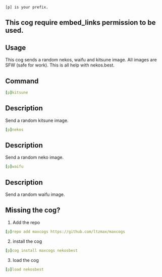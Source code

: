 ``
[p] is your prefix.
``
## This cog require embed_links permission to be used.

## Usage
This cog sends a random nekos, waifu and kitsune image. All images are SFW (safe for work). This is all help with nekos.best.

## Command
```yaml
[p]kitsune
```
## Description
Send a random kitsune image.
```yaml
[p]nekos
```
## Description
Send a random neko image.
```yaml
[p]waifu
```
## Description
Send a random waifu image.

## Missing the cog?
1. Add the repo
```yaml
[p]repo add maxcogs https://github.com/ltzmax/maxcogs
```
2. install the cog
```yaml
[p]cog install maxcogs nekosbest
```
3. load the cog
```yaml
[p]load nekosbest
```